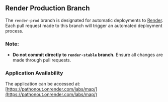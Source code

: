 ## Render Production Branch

The `render-prod` branch is designated for automatic deployments to [Render](https://render.com). Each pull request made to this branch will trigger an automated deployment process.

### Note:
- **Do not commit directly to `render-stable` branch.** Ensure all changes are made through pull requests.

### Application Availability
The application can be accessed at: [https://pathonout.onrender.com/labs/map/](https://pathonout.onrender.com/labs/map/)
